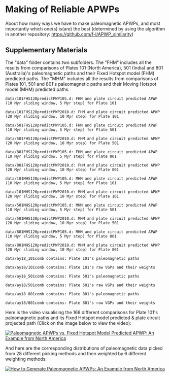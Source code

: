 # Making of Reliable APWPs

About how many ways we have to make paleomagnetic APWPs, and most importantly
which one(s) is(are) the best (determined by using the algorithm in another
repository: https://github.com/f-i/APWP_similarity)

## Supplementary Materials

The "data" folder contains two subfolders. The "FHM" includes all the results
from comparisons of Plates 101 (North America), 501 (India) and 801
(Australia)'s paleomagnetic paths and their Fixed Hotspot model (FHM) predicted
paths. The "MHM" includes all the results from comparisons of Plates 101, 501
and 801's paleomagnetic paths and their Moving Hotspot model (MHM) predicted
paths.

    data/101FHS120predictPWP105.d: FHM and plate circuit predicted APWP (10 Myr sliding window, 5 Myr step) for Plate 101

    data/101FHS120predictPWP2010.d: FHM and plate circuit predicted APWP (20 Myr sliding window, 10 Myr step) for Plate 101

    data/501FHS120predictPWP105.d: FHM and plate circuit predicted APWP (10 Myr sliding window, 5 Myr step) for Plate 501

    data/501FHS120predictPWP2010.d: FHM and plate circuit predicted APWP (20 Myr sliding window, 10 Myr step) for Plate 501

    data/801FHS120predictPWP105.d: FHM and plate circuit predicted APWP (10 Myr sliding window, 5 Myr step) for Plate 801

    data/801FHS120predictPWP2010.d: FHM and plate circuit predicted APWP (20 Myr sliding window, 10 Myr step) for Plate 801

    data/101MHS120predictPWP105.d: MHM and plate circuit predicted APWP (10 Myr sliding window, 5 Myr step) for Plate 101

    data/101MHS120predictPWP2010.d: MHM and plate circuit predicted APWP (20 Myr sliding window, 10 Myr step) for Plate 101

    data/501MHS120predictPWP105.d: MHM and plate circuit predicted APWP (10 Myr sliding window, 5 Myr step) for Plate 501

    data/501MHS120predictPWP2010.d: MHM and plate circuit predicted APWP (20 Myr sliding window, 10 Myr step) for Plate 501

    data/801MHS120predictPWP105.d: MHM and plate circuit predicted APWP (10 Myr sliding window, 5 Myr step) for Plate 801

    data/801MHS120predictPWP2010.d: MHM and plate circuit predicted APWP (20 Myr sliding window, 10 Myr step) for Plate 801

    data/ay18_101comb contains: Plate 101's paleomagnetic paths

	data/ay18/101comb contains: Plate 101's raw VGPs and their weights

    data/ay18_501comb contains: Plate 501's paleomagnetic paths

	data/ay18/501comb contains: Plate 501's raw VGPs and their weights

    data/ay18_801comb contains: Plate 801's paleomagnetic paths

	data/ay18/801comb contains: Plate 801's raw VGPs and their weights



Here is the video visualising the 168 different comparisons for Plate 101's
paleomagnetic paths and its Fixed Hotspot model predicted & plate circuit
projected path (Click on the image below to view the video):

[![Paleomagnetic APWPs vs. Fixed Hotspot Model Predicted APWP: An Example from North America](https://img.youtube.com/vi/KNEdqo5jcOY/0.jpg)](https://www.youtube.com/watch?v=KNEdqo5jcOY "Paleomagnetic APWPs vs. Fixed Hotspot Model Predicted APWP: An Example from North America")

And here are the corresponding distributions of paleomagnetic data picked from
28 different picking methods and then weighted by 6 different weighting methods:

[![How to Generate Paleomagnetic APWPs: An Example from North America](https://img.youtube.com/vi/GMhG3wwZAfw/0.jpg)](https://www.youtube.com/watch?v=GMhG3wwZAfw "How to Generate Paleomagnetic APWPs: An Example from North America")
